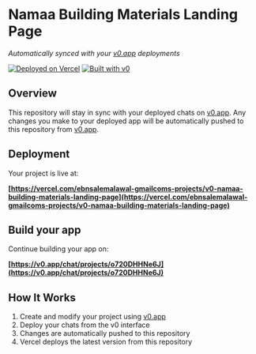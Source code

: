 # Namaa Building Materials Landing Page

*Automatically synced with your [v0.app](https://v0.app) deployments*

[![Deployed on Vercel](https://img.shields.io/badge/Deployed%20on-Vercel-black?style=for-the-badge&logo=vercel)](https://vercel.com/ebnsalemalawal-gmailcoms-projects/v0-namaa-building-materials-landing-page)
[![Built with v0](https://img.shields.io/badge/Built%20with-v0.app-black?style=for-the-badge)](https://v0.app/chat/projects/o720DHHNe6J)

## Overview

This repository will stay in sync with your deployed chats on [v0.app](https://v0.app).
Any changes you make to your deployed app will be automatically pushed to this repository from [v0.app](https://v0.app).

## Deployment

Your project is live at:

**[https://vercel.com/ebnsalemalawal-gmailcoms-projects/v0-namaa-building-materials-landing-page](https://vercel.com/ebnsalemalawal-gmailcoms-projects/v0-namaa-building-materials-landing-page)**


## Build your app

Continue building your app on:

**[https://v0.app/chat/projects/o720DHHNe6J](https://v0.app/chat/projects/o720DHHNe6J)**

## How It Works

1. Create and modify your project using [v0.app](https://v0.app)
2. Deploy your chats from the v0 interface
3. Changes are automatically pushed to this repository
4. Vercel deploys the latest version from this repository
